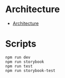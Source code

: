 # Architecture

- [Architecture](./docs/Architecture.md)

# Scripts

```
npm run dev
npm run storybook
npm run test
npm run storybook-test
```
